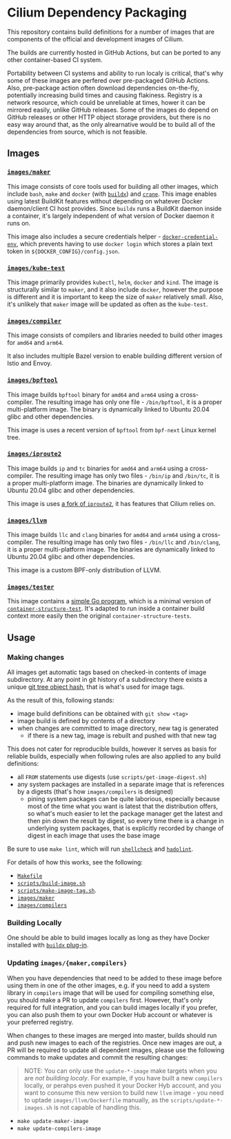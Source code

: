 # Cilium Dependency Packaging

This repository contains build definitions for a number of images that are components of the official and development images of Cilium.

The builds are currently hosted in GitHub Actions, but can be ported to any other container-based CI system.

Portability between CI systems and ability to run localy is critical, that's why some of these images are perfered over pre-packaged GitHub Actions.
Also, pre-package action often download dependencies on-the-fly, potentially increasing build times and causing flakiness. Registry is a network
resource, which could be unreliable at times, hower it can be mirrored easily, unlike GitHub releases.
Some of the images do depend on GitHub releases or other HTTP object storage providers, but there is no easy way around that, as the only alrearnative
would be to build all of the dependencies from source, which is not feasible.

## Images

### [`images/maker`](images/maker/Dockerfile)

This image consists of core tools used for building all other images, which include `bash`, `make` and `docker` (with [`buildx`](https://github.com/docker/buildx))
and [`crane`](https://github.com/google/go-containerregistry/blob/master/cmd/crane).
This image enables using latest BuildKit features without depending on whatever Docker daemon/client CI host provides.
Since `buildx` runs a BuildKit daemon inside a container, it's largely independent of what version of Docker daemon it runs on.

This image also includes a secure credentials helper - [`docker-credential-env`](http://github.com/errordeveloper/docker-credential-env),
which prevents having to use `docker login` which stores a plain text token in `${DOCKER_CONFIG}/config.json`.

### [`images/kube-test`](images/kube-test/Dockerfile)

This image primarily provides `kubectl`, `helm`, `docker` and `kind`. The image is structurally similar to `maker`, and it also
include `docker`, however the purpose is different and it is important to keep the size of `maker` relatively small.
Also, it's unlikely that `maker` image will be updated as often as the `kube-test`.

### [`images/compiler`](images/compilers/Dockerfile)

This image consists of compilers and libraries needed to build other images for `amd64` and `arm64`.

It also includes multiple Bazel version to enable building different version of Istio and Envoy.

### [`images/bpftool`](images/bpftool/Dockerfile)

This image builds `bpftool` binary for `amd64` and `arm64` using a cross-compiler. The resulting image has only one file -
`/bin/bpftool`, it is a proper multi-platform image. The binary is dynamically linked to Ubuntu 20.04 glibc and other dependencies.

This image is uses a recent version of `bpftool` from `bpf-next` Linux kernel tree.

### [`images/iproute2`](images/iproute2/Dockerfile)

This image builds `ip` and `tc` binaries for `amd64` and `arm64` using a cross-compiler. The resulting image has only two files -
`/bin/ip` and `/bin/tc`, it is a proper multi-platform image. The binaries are dynamically linked to Ubuntu 20.04 glibc and other
dependencies.

This image is uses [a fork of `iproute2`](https://github.com/cilium/iproute2), it has features that Cilium relies on.

### [`images/llvm`](images/llvm/Dockerfile)

This image builds `llc` and `clang` binaries for `amd64` and `arm64` using a cross-compiler. The resulting image has only two
files - `/bin/llc` and `/bin/clang`, it is a proper multi-platform image. The binaries are dynamically linked to Ubuntu 20.04 glibc
and other dependencies.

This image is a custom BPF-only distribution of LLVM.

### [`images/tester`](images/tester/Dockerfile)

This image contains a [simple Go program](images/tester/cst/main.go), which is a minimal version of [`container-structure-test`](https://github.com/GoogleContainerTools/container-structure-test).
It's adapted to run inside a container build context more easily then the original `container-structure-tests`.

## Usage

### Making changes

All images get automatic tags based on checked-in contents of image subdirectory. At any point in git history of a subdirectory
there exists a unique [git tree object hash](https://git-scm.com/book/en/v2/Git-Internals-Git-Objects), that is what's used for
image tags.

As the result of this, following stands:

- image build definitions can be obtained with `git show <tag>`
- image build is defined by contents of a directory
- when changes are committed to image directory, new tag is generated
    - if there is a new tag, image is rebuilt and pushed with that new tag

This does not cater for reproducible builds, however it serves as basis for reliable builds, especially when following rules
are also applied to any build definitions:

- all `FROM` statements use digests (use `scripts/get-image-digest.sh`)
- any system packages are installed in a separate image that is references by a digests (that's how `images/compilers` is designed)
    - pining system packages can be quite laborious, especially because most of the time what you want is latest that the distribution offers,
      so what's much easier to let the package manager get the latest and then pin down the result by digest, so every time there is a change
      in underlying system packages, that is explicitly recorded by change of digest in each image that uses the base image

Be sure to use `make lint`, which will run [`shellcheck`](https://github.com/koalaman/shellcheck) and [`hadolint`](https://github.com/hadolint/hadolint).

For details of how this works, see the following:

- [`Makefile`](Makefile)
- [`scripts/build-image.sh`](`scripts/build-image.sh`)
- [`scripts/make-image-tag.sh`](scripts/make-image-tag.sh).
- [`images/maker`](images/maker/Dockerfile)
- [`images/compilers`](images/compilers/Dockerfile)

### Building Locally

One should be able to build images locally as long as they have Docker installed with [`buildx` plug-in](https://docs.docker.com/buildx/working-with-buildx/).

### Updating `images/{maker,compilers}`

When you have dependencies that need to be added to these image before using them in one of the other images, e.g. if you need to add a system
library in `compilers` image that will be used for compiling something else, you should make a PR to update `compilers` first.
However, that's only required for full integration, and you can build images locally if you prefer, you can also push them to your own Docker Hub
account or whatever is your preferred registry.

When changes to these images are merged into master, builds should run and push new images to each of the registries.
Once new images are out, a PR will be required to update all dependent images, please use the following commands to
make updates and commit the resulting changes:

> NOTE: You can only use the `update-*-image` make targets when you are _not building localy_. For example, if you have built a new `compilers`
> locally, or perahps even pushed it your Docker Hyb account, and you want to consume this new version to build new `llvm` image - you need to uptade
> `images/llvm/Dockerfile` manually, as the `scripts/update-*-images.sh` is not capable of handling this.

- `make update-maker-image`
- `make update-compilers-image`
